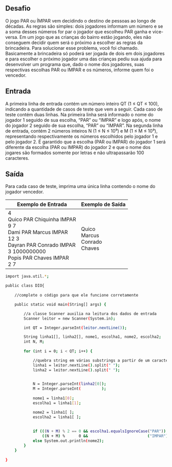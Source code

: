 ## Desafio

O jogo PAR ou ÍMPAR vem decidindo o destino de pessoas ao longo de décadas. As regras são simples: dois jogadores informam um número e se a soma desses números for par o jogador que escolheu PAR ganha e vice-versa. Em um jogo que as crianças do bairro estão jogando, eles não conseguem decidir quem será o próximo a escolher as regras da brincadeira. Para solucionar esse problema, você foi chamado.
Basicamente a brincadeira só poderá ser jogada de dois em dois jogadores e para escolher o próximo jogador uma das  crianças pediu sua ajuda para desenvolver um programa que, dado o nome dos jogadores, suas respectivas escolhas PAR ou IMPAR e os números, informe quem foi o vencedor.

## Entrada

A primeira linha de entrada contém um número inteiro QT (1 ≤ QT ≤ 100), indicando a quantidade de casos de teste que vem a seguir. Cada caso de teste contém duas linhas. Na primeira linha será informado o nome do jogador 1 seguido de sua escolha, “PAR” ou “IMPAR” e logo após, o nome do jogador 2 seguido de sua escolha, “PAR” ou “IMPAR”. Na segunda linha de entrada, contém 2 números inteiros N (1 ≤ N ≤ 10⁹) e M (1 ≤ M ≤ 10⁹), representando respectivamente os números escolhidos pelo jogador 1 e pelo jogador 2. É garantido que a escolha (PAR ou IMPAR) do jogador 1 será diferente da escolha (PAR ou IMPAR) do jogador 2 e que o nome dos jogares são formados somente por letras e não ultrapassarão 100 caracteres.

## Saída

Para cada caso de teste, imprima uma única linha contendo o nome do jogador vencedor.

| Exemplo de Entrada | Exemplo de Saída|
| ---|--- |
| 4<br />Quico PAR Chiquinha IMPAR<br />9 7<br />Dami PAR Marcus IMPAR<br />12 3<br />Dayran PAR Conrado IMPAR<br />3 1000000000<br />Popis PAR Chaves IMPAR<br />2 7 | Quico<br />Marcus<br />Conrado<br />Chaves |


```bash
import java.util.*;

public class DIO{
	 
    //complete o código para que ele funcione corretamente

    public static void main(String[] args) {

		//a classe Scanner auxilia na leitura dos dados de entrada
		Scanner leitor = new Scanner(System.in);

		int QT = Integer.parseInt(leitor.nextLine());

		String linha1[], linha2[], nome1, escolha1, nome2, escolha2;
		int N, M;
		
		for (int i = 0; i < QT; i++) {

			//quebra string em várias substrings a partir de um caracter
			linha1 = leitor.nextLine().split(" ");
			linha2 = leitor.nextLine().split(" ");
			

			N = Integer.parseInt(linha2[0]);
			M = Integer.parseInt(         );
		
			nome1 = linha1[0];
			escolha1 = linha1[1];

			nome2 = linha1[ ];
			escolha2 = linha1[ ];
			
			 
			if (((N + M) % 2 == 0 && escolha1.equalsIgnoreCase("PAR")) ||
			    ((N + M) %      0 &&                          ("IMPAR"))) System.out.println(    );
			else System.out.println(nome2);
		}
    }
	
}


```
